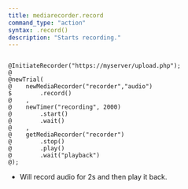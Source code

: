 ```yaml
---
title: mediarecorder.record
command_type: "action"
syntax: .record()
description: "Starts recording."
---
```


<!--more-->

<pre><code class="language-diff-javascript diff-highlight try-data">
@InitiateRecorder("https://myserver/upload.php");
@
@newTrial(
@    newMediaRecorder("recorder","audio")
$        .record()
@    ,
@    newTimer("recording", 2000)
@        .start()
@        .wait()
@    ,
@    getMediaRecorder("recorder")
@        .stop()
@        .play()
@        .wait("playback")
@);
</code></pre>

+ Will record audio for 2s and then play it back.		
